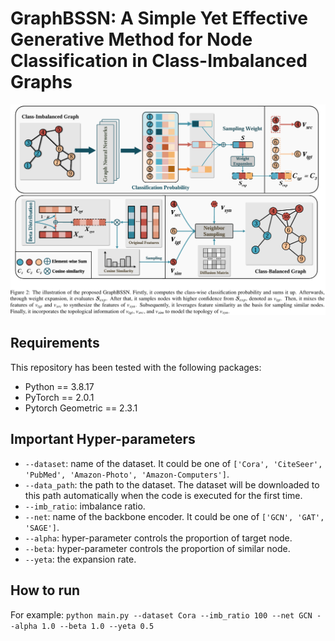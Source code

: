 # GraphBSSN: A Simple Yet Effective Generative Method for Node Classification in Class-Imbalanced Graphs
![image-20250509](GraphBSSN.png)
## Requirements
This repository has been tested with the following packages:
+ Python == 3.8.17
+ PyTorch == 2.0.1
+ Pytorch Geometric == 2.3.1
## Important Hyper-parameters
+ `--dataset`: name of the dataset. It could be one of `['Cora', 'CiteSeer', 'PubMed', 'Amazon-Photo', 'Amazon-Computers']`.
+ `--data_path`: the path to the dataset. The dataset will be downloaded to this path automatically when the code is executed for the first time.
+ `--imb_ratio`: imbalance ratio.
+ `--net`: name of the backbone encoder. It could be one of `['GCN', 'GAT', 'SAGE']`.
+ `--alpha`: hyper-parameter controls the proportion of target node.
+ `--beta`: hyper-parameter controls the proportion of similar node.
+ `--yeta`: the expansion rate.
## How to run
For example:
`python main.py --dataset Cora --imb_ratio 100 --net GCN --alpha 1.0 --beta 1.0 --yeta 0.5`
